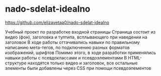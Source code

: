 # nado-sdelat-idealno

https://github.com/elizavetaa0/nado-sdelat-idealno

Учебный проект по разработке входной страницы
Страница состоит из видео (фон), заголовка и тултипа, всплывающего при наведении на заголовок
В ходе работы оттачивались навыки по правильному написанию мета-тегов, по подключению разных форматов изображений, шрифтов
Помимо этого, в ходе разработки применялись навыки работы с псевдоклассами и псевдоэлементами
В HTML-структуре находятся только видео и заголовок, все остальные элементы были добавлены через CSS при помощи псевдоэлементов
